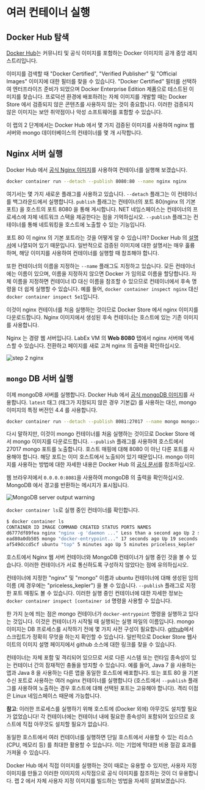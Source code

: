 # 여러 컨테이너 실행

## Docker Hub 탐색

[Docker Hub](https://hub.docker.com/explore/)는 커뮤니티 및 공식 이미지를 포함하는 Docker 이미지의 공개 중앙 레지스트리입니다.

이미지를 검색할 때 "Docker Certified", "Verified Publisher" 및 "Official Images" 이미지에 대한 필터를 찾을 수 있습니다. "Docker Certified" 필터를 선택하여 엔터프라이즈 준비가 되었으며 Docker Enterprise Edition 제품으로 테스트된 이미지를 찾습니다. 프로덕션 환경에 배포하려는 자체 이미지를 개발할 때는 Docker Store 에서 검증되지 않은 콘텐츠를 사용하지 않는 것이 중요합니다. 이러한 검증되지 않은 이미지는 보안 취약점이나 악성 소프트웨어를 포함할 수 있습니다.

이 랩의 2 단계에서는 Docker Hub 에서 몇 가지 검증된 이미지를 사용하여 nginx 웹 서버와 mongo 데이터베이스의 컨테이너를 몇 개 시작합니다.

## Nginx 서버 실행

Docker Hub 에서 [공식 Nginx 이미지](https://hub.docker.com/_/nginx)를 사용하여 컨테이너를 실행해 보겠습니다.

```bash
docker container run --detach --publish 8080:80 --name nginx nginx
```

여기서는 몇 가지 새로운 플래그를 사용하고 있습니다. `--detach` 플래그는 이 컨테이너를 백그라운드에서 실행합니다. `publish` 플래그는 컨테이너의 포트 80(nginx 의 기본 포트) 을 호스트의 포트 8080 을 통해 게시합니다. NET 네임스페이스는 컨테이너의 프로세스에 자체 네트워크 스택을 제공한다는 점을 기억하십시오. `--publish` 플래그는 컨테이너를 통해 네트워킹을 호스트에 노출할 수 있는 기능입니다.

포트 80 이 nginx 의 기본 포트라는 것을 어떻게 알 수 있습니까? Docker Hub 의 [설명서](https://hub.docker.com/_/nginx)에 나열되어 있기 때문입니다. 일반적으로 검증된 이미지에 대한 설명서는 매우 훌륭하며, 해당 이미지를 사용하여 컨테이너를 실행할 때 참조해야 합니다.

또한 컨테이너의 이름을 지정하는 `--name` 플래그도 지정하고 있습니다. 모든 컨테이너에는 이름이 있으며, 이름을 지정하지 않으면 Docker 가 임의로 이름을 할당합니다. 자체 이름을 지정하면 컨테이너 ID 대신 이름을 참조할 수 있으므로 컨테이너에서 후속 명령을 더 쉽게 실행할 수 있습니다. 예를 들어, `docker container inspect nginx` 대신 `docker container inspect 5e1`입니다.

이것이 nginx 컨테이너를 처음 실행하는 것이므로 Docker Store 에서 nginx 이미지를 다운로드합니다. Nginx 이미지에서 생성된 후속 컨테이너는 호스트에 있는 기존 이미지를 사용합니다.

Nginx 는 경량 웹 서버입니다. LabEx VM 의 **Web 8080** 탭에서 nginx 서버에 액세스할 수 있습니다. 전환하고 페이지를 새로 고쳐 nginx 의 출력을 확인하십시오.

![step 2 nginx](../assets/20230829-11-16-04-BazUogDa.png)

## `mongo` DB 서버 실행

이제 mongoDB 서버를 실행합니다. Docker Hub 에서 [공식 mongoDB 이미지](https://hub.docker.com/_/mongo)를 사용합니다. `latest` 태그 (태그가 지정되지 않은 경우 기본값) 를 사용하는 대신, mongo 이미지의 특정 버전인 4.4 를 사용합니다.

```bash
docker container run --detach --publish 8081:27017 --name mongo mongo:4.4
```

다시 말하지만, 이것이 mongo 컨테이너를 처음 실행하는 것이므로 Docker Store 에서 mongo 이미지를 다운로드합니다. `--publish` 플래그를 사용하여 호스트에서 27017 mongo 포트를 노출합니다. 호스트 매핑에 대해 8080 이 아닌 다른 포트를 사용해야 합니다. 해당 포트는 이미 호스트에서 노출되어 있기 때문입니다. mongo 이미지를 사용하는 방법에 대한 자세한 내용은 Docker Hub 의 [공식 문서](https://hub.docker.com/_/mongo)를 참조하십시오.

웹 브라우저에서 `0.0.0.0:8081`을 사용하여 mongoDB 의 출력을 확인하십시오. MongoDB 에서 경고를 반환하는 메시지가 표시됩니다.

![MongoDB server output warning](../assets/20230829-11-19-23-PkodKK48.png)

`docker container ls`로 실행 중인 컨테이너를 확인합니다.

```bash
$ docker container ls
CONTAINER ID IMAGE COMMAND CREATED STATUS PORTS NAMES
d6777df89fea nginx "nginx -g 'daemon ..." Less than a second ago Up 2 seconds 0.0.0.0:8080- nginx > 80/tcp
ead80a0db505 mongo "docker-entrypoint..." 17 seconds ago Up 19 seconds 0.0.0.0:8081- mongo > 27017/tcp
af549dccd5cf ubuntu "top" 5 minutes ago Up 5 minutes priceless_kepler
```

호스트에서 Nginx 웹 서버 컨테이너와 MongoDB 컨테이너가 실행 중인 것을 볼 수 있습니다. 이러한 컨테이너가 서로 통신하도록 구성하지 않았다는 점에 유의하십시오.

컨테이너에 지정한 "nginx" 및 "mongo" 이름과 ubuntu 컨테이너에 대해 생성된 임의 이름 (제 경우에는 "priceless_kepler") 을 볼 수 있습니다. `--publish` 플래그로 지정한 포트 매핑도 볼 수 있습니다. 이러한 실행 중인 컨테이너에 대한 자세한 정보는 `docker container inspect [container id` 명령을 사용할 수 있습니다.

한 가지 눈에 띄는 점은 mongo 컨테이너가 `docker-entrypoint` 명령을 실행하고 있다는 것입니다. 이것은 컨테이너가 시작될 때 실행되는 실행 파일의 이름입니다. mongo 이미지는 DB 프로세스를 시작하기 전에 몇 가지 사전 구성이 필요합니다. [github](https://github.com/docker-library/mongo)에서 스크립트가 정확히 무엇을 하는지 확인할 수 있습니다. 일반적으로 Docker Store 웹사이트의 이미지 설명 페이지에서 github 소스에 대한 링크를 찾을 수 있습니다.

컨테이너는 자체 포함 및 격리되어 있으므로 서로 다른 시스템 또는 런타임 종속성이 있는 컨테이너 간의 잠재적인 충돌을 방지할 수 있습니다. 예를 들어, Java 7 을 사용하는 앱과 Java 8 을 사용하는 다른 앱을 동일한 호스트에 배포합니다. 또는 포트 80 을 기본 수신 포트로 사용하는 여러 nginx 컨테이너를 실행합니다 (호스트에서 `--publish` 플래그를 사용하여 노출하는 경우 호스트에 대해 선택된 포트는 고유해야 합니다). 격리 이점은 Linux 네임스페이스 때문에 가능합니다.

**참고**: 이러한 프로세스를 실행하기 위해 호스트에 (Docker 외에) 아무것도 설치할 필요가 없었습니다! 각 컨테이너에는 컨테이너 내에 필요한 종속성이 포함되어 있으므로 호스트에 직접 아무것도 설치할 필요가 없습니다.

동일한 호스트에서 여러 컨테이너를 실행하면 단일 호스트에서 사용할 수 있는 리소스 (CPU, 메모리 등) 를 최대한 활용할 수 있습니다. 이는 기업에 막대한 비용 절감 효과를 가져올 수 있습니다.

Docker Hub 에서 직접 이미지를 실행하는 것이 때로는 유용할 수 있지만, 사용자 지정 이미지를 만들고 이러한 이미지의 시작점으로 공식 이미지를 참조하는 것이 더 유용합니다. 랩 2 에서 자체 사용자 지정 이미지를 빌드하는 방법을 자세히 살펴보겠습니다.

